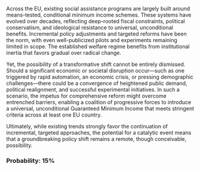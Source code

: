 Across the EU, existing social assistance programs are largely built around means-tested, conditional minimum income schemes. These systems have evolved over decades, reflecting deep-rooted fiscal constraints, political conservatism, and ideological resistance to universal, unconditional benefits. Incremental policy adjustments and targeted reforms have been the norm, with even well-publicized pilots and experiments remaining limited in scope. The established welfare regime benefits from institutional inertia that favors gradual over radical change.

Yet, the possibility of a transformative shift cannot be entirely dismissed. Should a significant economic or societal disruption occur—such as one triggered by rapid automation, an economic crisis, or pressing demographic challenges—there could be a convergence of heightened public demand, political realignment, and successful experimental initiatives. In such a scenario, the impetus for comprehensive reform might overcome entrenched barriers, enabling a coalition of progressive forces to introduce a universal, unconditional Guaranteed Minimum Income that meets stringent criteria across at least one EU country.

Ultimately, while existing trends strongly favor the continuation of incremental, targeted approaches, the potential for a catalytic event means that a groundbreaking policy shift remains a remote, though conceivable, possibility.

### Probability: 15%